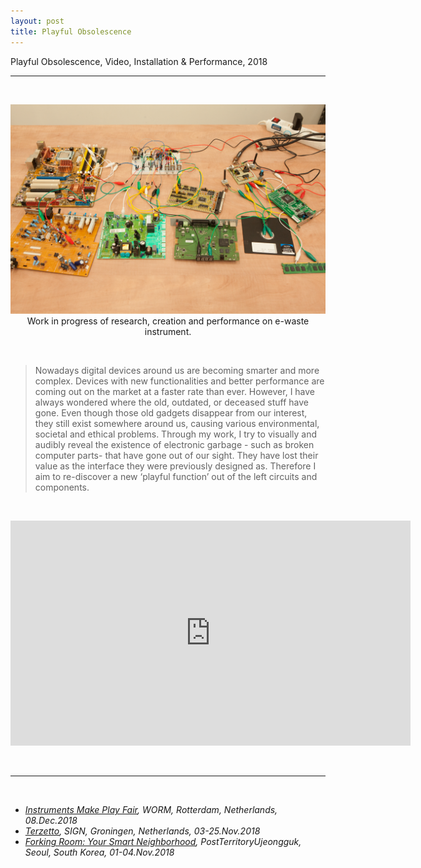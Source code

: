 ```yaml
---
layout: post
title: Playful Obsolescence
---
```


Playful Obsolescence, Video, Installation & Performance, 2018

***

<br/>
<div>
<p align="middle">
<img class="img_horizontal" src="/img/work_footage/playful_obsolescence.png" alt="playful obsolescence image" title="playful obsolescence"/>
<br/>
Work in progress of research, creation and performance on e-waste instrument.
</p>
</div>
<br/>


>Nowadays digital devices around us are becoming smarter and more complex. Devices with new functionalities and better performance are coming out on the market at a faster rate than ever. However, I have always wondered where the old, outdated, or deceased stuff have gone. Even though those old gadgets disappear from our interest, they still exist somewhere around us, causing various environmental, societal and ethical problems.
Through my work, I try to visually and audibly reveal the existence of electronic garbage - such as broken computer parts- that have gone out of our sight. They have lost their value as the interface they were previously designed as. Therefore I aim to re-discover a new ‘playful function’ out of the left circuits and components.


<br>
<p align="middle">
<iframe src="https://player.vimeo.com/video/300018380?loop=1" width="640" height="360" frameborder="0" webkitallowfullscreen mozallowfullscreen allowfullscreen></iframe>
</p>
<br/>

***

<br/>
<ul>
<li><i><a href="https://instrumentsmakeplay.nl/8-december-2018-instruments-make-play-fair-in-worm-rotterdam/" target="blank">Instruments Make Play Fair</a>, WORM, Rotterdam, Netherlands, 08.Dec.2018</i></li>
<li><i><a href="https://sign2.nl/" target="blank">Terzetto</a>, SIGN, Groningen, Netherlands, 03-25.Nov.2018</i></li>
<li><i><a href="http://ujeongguk.com/forking-room/" target="blank">Forking Room: Your Smart Neighborhood</a>, PostTerritoryUjeongguk, Seoul, South Korea, 01-04.Nov.2018</i></li>
</ul>

<br/><br/><br/>
